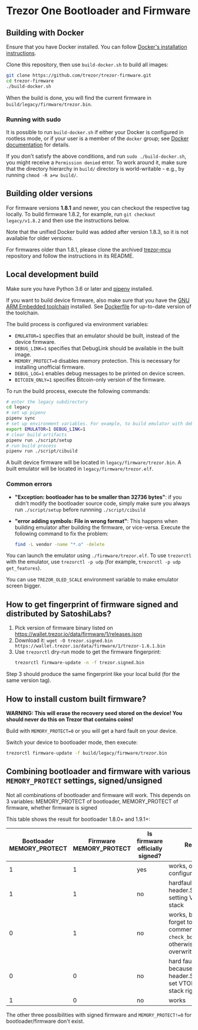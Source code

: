 # Trezor One Bootloader and Firmware

## Building with Docker

Ensure that you have Docker installed. You can follow [Docker's installation instructions](https://docs.docker.com/engine/installation/).

Clone this repository, then use `build-docker.sh` to build all images:
```sh
git clone https://github.com/trezor/trezor-firmware.git
cd trezor-firmware
./build-docker.sh
```

When the build is done, you will find the current firmware in `build/legacy/firmware/trezor.bin`.

### Running with sudo

It is possible to run `build-docker.sh` if either your Docker is configured in rootless mode,
or if your user is a member of the `docker` group; see [Docker documentation](https://docs.docker.com/install/linux/linux-postinstall/)
for details.

If you don't satisfy the above conditions, and run `sudo ./build-docker.sh`, you might receive a `Permission denied`
error. To work around it, make sure that the directory hierarchy in `build/` directory
is world-writable - e.g., by running `chmod -R a+w build/`.

## Building older versions

For firmware versions **1.8.1** and newer, you can checkout the respective tag locally.
To build firmware 1.8.2, for example, run `git checkout legacy/v1.8.2` and then use
the instructions below.

Note that the unified Docker build was added after version 1.8.3, so it is not available
for older versions.

For firmwares older than 1.8.1, please clone the archived [trezor-mcu](https://github.com/trezor/trezor-mcu) repository and follow the instructions in its README.

## Local development build

Make sure you have Python 3.6 or later and [pipenv](https://pipenv.readthedocs.io/en/latest/install/)
installed.

If you want to build device firmware, also make sure that you have the [GNU ARM Embedded toolchain](https://developer.arm.com/open-source/gnu-toolchain/gnu-rm/downloads) installed.
See [Dockerfile](../../ci/Dockerfile#L72-L76) for up-to-date version of the toolchain.

The build process is configured via environment variables:

* `EMULATOR=1` specifies that an emulator should be built, instead of the device firmware.
* `DEBUG_LINK=1` specifies that DebugLink should be available in the built image.
* `MEMORY_PROTECT=0` disables memory protection. This is necessary for installing unofficial firmware.
* `DEBUG_LOG=1` enables debug messages to be printed on device screen.
* `BITCOIN_ONLY=1` specifies Bitcoin-only version of the firmware.

To run the build process, execute the following commands:

```sh
# enter the legacy subdirectory
cd legacy
# set up pipenv
pipenv sync
# set up environment variables. For example, to build emulator with debuglink:
export EMULATOR=1 DEBUG_LINK=1
# clear build artifacts
pipenv run ./script/setup
# run build process
pipenv run ./script/cibuild
```

A built device firmware will be located in `legacy/firmware/trezor.bin`. A built emulator will be
located in `legacy/firmware/trezor.elf`.

### Common errors

* **"Exception: bootloader has to be smaller than 32736 bytes"**: if you didn't modify the bootloader
  source code, simply make sure you always run `./script/setup` before runnning `./script/cibuild`

* **"error adding symbols: File in wrong format"**: This happens when building emulator after building
  the firmware, or vice-versa. Execute the following command to fix the problem:
  ```sh
  find -L vendor -name "*.o" -delete
  ```

You can launch the emulator using `./firmware/trezor.elf`. To use `trezorctl` with the emulator, use
`trezorctl -p udp` (for example, `trezorctl -p udp get_features`).

You can use `TREZOR_OLED_SCALE` environment variable to make emulator screen bigger.

## How to get fingerprint of firmware signed and distributed by SatoshiLabs?

1. Pick version of firmware binary listed on https://wallet.trezor.io/data/firmware/1/releases.json
2. Download it: `wget -O trezor.signed.bin https://wallet.trezor.io/data/firmware/1/trezor-1.6.1.bin`
3. Use `trezorctl` dry-run mode to get the firmware fingerprint:
   ```sh
   trezorctl firmware-update -n -f trezor.signed.bin
   ```

Step 3 should produce the same fingerprint like your local build (for the same version tag).

## How to install custom built firmware?

**WARNING: This will erase the recovery seed stored on the device! You should never do this on Trezor that contains coins!**

Build with `MEMORY_PROTECT=0` or you will get a hard fault on your device. 

Switch your device to bootloader mode, then execute:
```sh
trezorctl firmware-update -f build/legacy/firmware/trezor.bin
```

## Combining bootloader and firmware with various `MEMORY_PROTECT` settings, signed/unsigned

Not all combinations of bootloader and firmware will work. This depends on
3 variables: MEMORY_PROTECT of bootloader, MEMORY_PROTECT of firmware, whether firmware is signed

This table shows the result for bootloader 1.8.0+ and 1.9.1+:

| Bootloader MEMORY_PROTECT | Firmware MEMORY_PROTECT | Is firmware officially signed? | Result                                                                                     |
| ------------------------- | ----------------------- | ------------------------------ | ------------------------------------------------------------------------------------------ |
|  1                        |  1                      | yes                            | works, official configuration                                                              |
|  1                        |  1                      | no                             | hardfault in header.S when setting VTOR and stack                                          |
|  0                        |  1                      | no                             | works, but don't forget to comment out `check_bootloader`, otherwise it'll get overwritten |
|  0                        |  0                      | no                             | hard fault because header.S doesn't set VTOR and stack right                               |
|  1                        |  0                      | no                             | works                                                                                      |

The other three possibilities with signed firmware and `MEMORY_PROTECT!=0` for bootloader/firmware don't exist.

